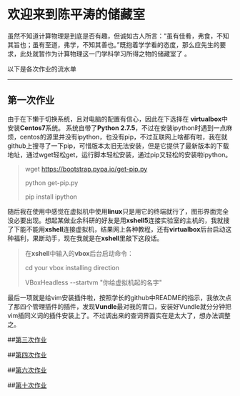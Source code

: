 欢迎来到陈平涛的储藏室
===================


虽然不知道计算物理是到底是否有趣，但诚如古人所言：“虽有佳肴，弗食，不知其旨也；虽有至道，弗学，不知其善也。”既抱着学学看的态度，那么应先生的要求，此处就暂作为计算物理这一门学科学习所得之物的储藏室了 。

以下是各次作业的流水单

----------


第一次作业
-------------

由于在下懒于切换系统，且对电脑的配置有信心，因此在下选择在 **virtualbox**中安装**Centos7**系统。
系统自带了**Python 2.7.5**，不过在安装ipython时遇到一点麻烦，centos的源里并没有ipython，也没有pip，不过互联网上啥都有啦，我在就github上搜寻了一下pip，可惜版本太旧无法安装，但是它提供了最新版本的下载地址，通过wget轻松get，运行脚本轻松安装，通过pip又轻松的安装啦ipython。
> wget https://bootstrap.pypa.io/get-pip.py
>
> python get-pip.py
>
> pip install ipython

随后我在使用中感觉在虚拟机中使用**linux**只是用它的终端就行了，图形界面完全没必要出现。想起某做业余科研的好友是用**xshell5**连接实验室的主机的，我就搜了下能不能用**xshell**连接虚拟机，结果网上各种教程，还有**virtualbox**后台启动这种福利，果断动手，现在我就是在**xshell**里敲下这段话。

> 在**xshell**中输入的**vbox**后台启动命令：
>
> cd your vbox installing direction
>
> VBoxHeadless --startvm "你给虚拟机起的名字"
>

最后一项就是给vim安装插件啦，按照学长的github中README的指示，我依次点了那四个管理插件的插件，发现**Vundle**最对我的胃口，安装好Vundle就分分钟把vim插同义词的插件安装上了。不过调出来的查词界面实在是太大了，想办法调整之。

##[第三次作业](https://github.com/wdwycpt/computationalphysics_N2013301020128/blob/master/3rd.md)

##[第四次作业](https://github.com/wdwycpt/computationalphysics_N2013301020128/blob/master/4th.md)

##[第六次作业](https://www.zybuluo.com/mdeditor#339444)

##[第十次作业](https://www.zybuluo.com/wdwycpt/note/365440)
